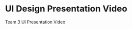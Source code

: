 
# UI Design Presentation Video
[Team 3 UI Presentation Video](https://vimeo.com/883440875?share=copy)
